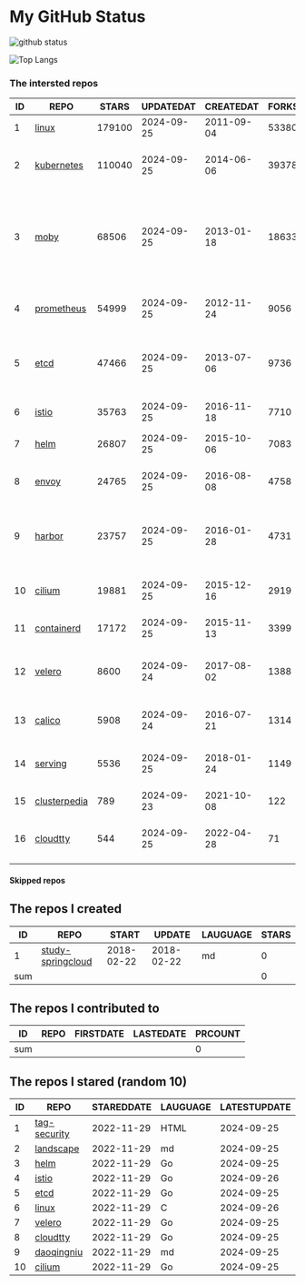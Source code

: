 # My GitHub Status

<img src="https://github-readme-stats-1.yihong0618.vercel.app/api?username=daoqingniu&show_icons=true&&&hide_title=true&count_private=true" alt="github status" />

![Top Langs](https://github-readme-stats-1.yihong0618.vercel.app/api/top-langs/?username=daoqingniu&layout=compact)

<!--START_SECTION:github_repos-->
### The intersted repos
| ID |                              REPO                               | STARS  | UPDATEDAT  | CREATEDAT  | FORKSCOUNT |                                                DESCRIPTIONS                                                |
|----|-----------------------------------------------------------------|--------|------------|------------|------------|------------------------------------------------------------------------------------------------------------|
|  1 | [linux](https://github.com/torvalds/linux)                      | 179100 | 2024-09-25 | 2011-09-04 |      53380 | Linux kernel source tree                                                                                   |
|  2 | [kubernetes](https://github.com/kubernetes/kubernetes)          | 110040 | 2024-09-25 | 2014-06-06 |      39378 | Production-Grade Container Scheduling and Management                                                       |
|  3 | [moby](https://github.com/moby/moby)                            |  68506 | 2024-09-25 | 2013-01-18 |      18633 | The Moby Project - a collaborative project for the container ecosystem to assemble container-based systems |
|  4 | [prometheus](https://github.com/prometheus/prometheus)          |  54999 | 2024-09-25 | 2012-11-24 |       9056 | The Prometheus monitoring system and time series database.                                                 |
|  5 | [etcd](https://github.com/etcd-io/etcd)                         |  47466 | 2024-09-25 | 2013-07-06 |       9736 | Distributed reliable key-value store for the most critical data of a distributed system                    |
|  6 | [istio](https://github.com/istio/istio)                         |  35763 | 2024-09-25 | 2016-11-18 |       7710 | Connect, secure, control, and observe services.                                                            |
|  7 | [helm](https://github.com/helm/helm)                            |  26807 | 2024-09-25 | 2015-10-06 |       7083 | The Kubernetes Package Manager                                                                             |
|  8 | [envoy](https://github.com/envoyproxy/envoy)                    |  24765 | 2024-09-25 | 2016-08-08 |       4758 | Cloud-native high-performance edge/middle/service proxy                                                    |
|  9 | [harbor](https://github.com/goharbor/harbor)                    |  23757 | 2024-09-25 | 2016-01-28 |       4731 | An open source trusted cloud native registry project that stores, signs, and scans content.                |
| 10 | [cilium](https://github.com/cilium/cilium)                      |  19881 | 2024-09-25 | 2015-12-16 |       2919 | eBPF-based Networking, Security, and Observability                                                         |
| 11 | [containerd](https://github.com/containerd/containerd)          |  17172 | 2024-09-25 | 2015-11-13 |       3399 | An open and reliable container runtime                                                                     |
| 12 | [velero](https://github.com/vmware-tanzu/velero)                |   8600 | 2024-09-24 | 2017-08-02 |       1388 | Backup and migrate Kubernetes applications and their persistent volumes                                    |
| 13 | [calico](https://github.com/projectcalico/calico)               |   5908 | 2024-09-24 | 2016-07-21 |       1314 | Cloud native networking and network security                                                               |
| 14 | [serving](https://github.com/knative/serving)                   |   5536 | 2024-09-25 | 2018-01-24 |       1149 | Kubernetes-based, scale-to-zero, request-driven compute                                                    |
| 15 | [clusterpedia](https://github.com/clusterpedia-io/clusterpedia) |    789 | 2024-09-23 | 2021-10-08 |        122 | The Encyclopedia of Kubernetes clusters                                                                    |
| 16 | [cloudtty](https://github.com/cloudtty/cloudtty)                |    544 | 2024-09-25 | 2022-04-28 |         71 | A Friendly Kubernetes CloudShell (Web Terminal) !                                                          |



#### Skipped repos
<!--END_SECTION:github_repos-->

<!--START_SECTION:my_github-->
## The repos I created
| ID  |                                 REPO                                 |   START    |   UPDATE   | LAUGUAGE | STARS |
|-----|----------------------------------------------------------------------|------------|------------|----------|-------|
|   1 | [study-springcloud](https://github.com/daoqingniu/study-springcloud) | 2018-02-22 | 2018-02-22 | md       |     0 |
| sum |                                                                      |            |            |          |     0 |

## The repos I contributed to
| ID  | REPO | FIRSTDATE | LASTEDATE | PRCOUNT |
|-----|------|-----------|-----------|---------|
| sum |      |           |           |       0 |

## The repos I stared (random 10)
| ID |                          REPO                          | STAREDDATE | LAUGUAGE | LATESTUPDATE |
|----|--------------------------------------------------------|------------|----------|--------------|
|  1 | [tag-security](https://github.com/cncf/tag-security)   | 2022-11-29 | HTML     | 2024-09-25   |
|  2 | [landscape](https://github.com/cncf/landscape)         | 2022-11-29 | md       | 2024-09-25   |
|  3 | [helm](https://github.com/helm/helm)                   | 2022-11-29 | Go       | 2024-09-25   |
|  4 | [istio](https://github.com/istio/istio)                | 2022-11-29 | Go       | 2024-09-26   |
|  5 | [etcd](https://github.com/etcd-io/etcd)                | 2022-11-29 | Go       | 2024-09-25   |
|  6 | [linux](https://github.com/torvalds/linux)             | 2022-11-29 | C        | 2024-09-26   |
|  7 | [velero](https://github.com/vmware-tanzu/velero)       | 2022-11-29 | Go       | 2024-09-25   |
|  8 | [cloudtty](https://github.com/cloudtty/cloudtty)       | 2022-11-29 | Go       | 2024-09-25   |
|  9 | [daoqingniu](https://github.com/daoqingniu/daoqingniu) | 2022-11-29 | md       | 2024-09-25   |
| 10 | [cilium](https://github.com/cilium/cilium)             | 2022-11-29 | Go       | 2024-09-25   |

<!--END_SECTION:my_github-->
